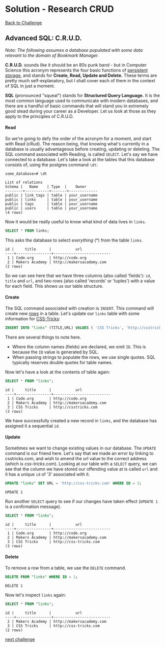 # Solution - Research CRUD

[Back to Challenge](../07_research_crud.md)

## Advanced SQL: C.R.U.D.
*Note: The following assumes a database populated with some data relevant to the domain of Bookmark Manager.*

**C.R.U.D.** sounds like it should be an 80s punk band - but in Computer Science this acronym represents the four basic functions of [persistent storage](http://en.wikipedia.org/wiki/Persistence_(computer_science)), and stands for **Create, Read, Update and Delete.** These terms are pretty much self-explanatory, but I shall cover each of them in the context of SQL in just a moment.

**SQL** (pronounced "squeal") stands for **Structured Query Language.** It is the most common language used to communicate with modern databases, and there are a handful of basic commands that will stand you in extremely good stead during your career as a Developer. Let us look at those as they apply to the principles of C.R.U.D.

#### Read

So we're going to defy the order of the acronym for a moment, and start with Read (cRud). The reason being, that knowing what's currently in a database is usually advantageous before creating, updating or deleting. The SQL command associated with Reading, is called `SELECT`. Let's say we have connected to a database. Let's take a look at the tables that this database consists of, using the postgres command `\dt`:

```
some_database=# \dt

List of relations
Schema |   Name    | Type  |    Owner
--------+-----------+-------+-------------
public | link_tags | table | your_username
public | links     | table | your_username
public | tags      | table | your_username
public | users     | table | your_username
(4 rows)
```

Now it would be really useful to know what kind of data lives in `links`.

```SQL
SELECT * FROM links;
```
This asks the database to select _everything_ (*) from the table `links`.

```
id |     title      |           url
----+----------------+--------------------------
 1 | Code.org       | http://code.org
 2 | Makers Academy | http://makersacademy.com
(2 rows)
```

So we can see here that we have three columns (also called 'fields'): `id`, `title` and `url`, and two rows (also called 'records' or 'tuples') with a value for each field. This shows us our table structure.

#### Create

The SQL command associated with creation is `INSERT`. This command will create new [rows](http://en.wikipedia.org/wiki/Row_%28database%29d) in a table. Let's update our `links` table with some information for [CSS-Tricks](http://css-tricks.com):

```SQL
INSERT INTO "links" (TITLE,URL) VALUES ( 'CSS Tricks', 'http://csstricks.com');
```

There are several things to note here.

* Where the column names (fields) are declared, we omit `ID`. This is because the `ID` value is generated by SQL.
* When passing strings to populate the rows, we use single quotes. SQL typically reserves double quotes for table names.

Now let's have a look at the contents of table again:

```SQL
SELECT * FROM "links";
```
```
id |     title      |           url
----+----------------+--------------------------
 1 | Code.org       | http://code.org
 2 | Makers Academy | http://makersacademy.com
 3 | CSS Tricks     | http://csstricks.com
(3 rows)
```

We have successfully created a new record in `links`, and the database has assigned it a sequential `id`.

#### Update

Sometimes we want to change existing values in our database. The `UPDATE` command is our friend here. Let's say that we made an error by linking to csstricks.com, and wish to amend the url value to the correct address (which is _css-tricks_.com). Looking at our table with a `SELECT` query, we can see that the column we have stored our offending value at is called `url` and it has a unique `id` of '3' associated with it.

```SQL
UPDATE "links" SET URL = 'http://css-tricks.com' WHERE ID = 3;
```
```
UPDATE 1
```
Run another `SELECT` query to see if our changes have taken effect (`UPDATE 1` is a confirmation message).

```SQL
SELECT * FROM "links";
```
```
id |     title      |           url
----+----------------+--------------------------
 1 | Code.org       | http://code.org
 2 | Makers Academy | http://makersacademy.com
 3 | CSS Tricks     | http://css-tricks.com
(3 rows)
```

#### Delete

To remove a row from a table, we use the `DELETE` command.

```SQL
DELETE FROM "links" WHERE ID = 1;
```
```
DELETE 1
```
Now let's inspect `links` again:

```SQL
SELECT * FROM "links";
```
```
id |     title      |           url
----+----------------+--------------------------
 2 | Makers Academy | http://makersacademy.com
 3 | CSS Tricks     | http://css-tricks.com
(2 rows)
```

[next challenge](../08_viewing_links.md)
